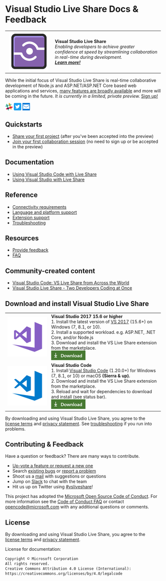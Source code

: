 <!--
Copyright © Microsoft Corporation
All rights reserved.
Creative Commons Attribution 4.0 License (International): https://creativecommons.org/licenses/by/4.0/legalcode
-->

# Visual Studio Live Share Docs & Feedback

<table style="width: 100%; border-style: none;"><tr>
<td style="width: 140px; text-align: center;"><a href="https://aka.ms/vsls"><img src="docs/media/vsls-icon.png" style="width: 128px; height: 128px;" /></a></td>
<td>
<strong>Visual Studio Live Share</strong><br /> 
<i>Enabling developers to achieve greater confidence at speed by streamlining collaboration in real-time during development.<br />
<strong><a href="https://aka.ms/vsls">Learn more!</a></strong></i>
</td>
</tr></table>

While the initial focus of Visual Studio Live Share is real-time collaborative development of Node.js and ASP.NET/ASP.NET Core based web applications and services, [many features are broadly available](docs/reference/platform-support.md) and more will be coming in the future. *It is currently in a limited, private preview.* [Sign up!](https://aka.ms/vsls-signup)

[![Slack](docs/media/Slack_Mark-24x24.png)](https://aka.ms/vsls-slack) [![Twitter](docs/media/Twitter_Social_Icon_24x24.png)](https://aka.ms/vsls-twitter) [![Mail](docs/media/icon-mail-24x24.png)](mailto:vsls-feedback@microsoft.com)

## Quickstarts

- [Share your first project](docs/quickstart/share.md) (after you've been accepted into the preview)
- [Join your first collaboration session](docs/quickstart/join.md) (no need to sign up or be accepted in the preview)

## Documentation

- [Using Visual Studio Code with Live Share](docs/use/vscode.md)
- [Using Visual Studio with Live Share](docs/use/vs.md)

## Reference

- [Connectivity requirements](docs/reference/connectivity.md)
- [Language and platform support](docs/reference/platform-support.md)
- [Extension support](docs/reference/extensions.md)
- [Troubleshooting](docs/troubleshooting.md)

## Resources

- [Provide feedback](support.md)
- [FAQ](https://aka.ms/vsls-faq)

## Community-created content

- [Visual Studio Code: VS Live Share from Across the World](https://youtu.be/D7w0uGmQEc8)
- [Visual Studio Live Share - Two Developers Coding at Once](https://youtu.be/cg6pRv0D8pw)

## Download and install Visual Studio Live Share

<table style="width: 100%; border:none;">
<tr>
    <td style="width: 128px; text-align: center; border:none;"><img src="docs/media/vs-ide.svg" /></td>
    <td  style="border:none;">
        <strong>Visual Studio 2017 15.6 or higher</strong><br />
       1. Install the latest version of <a href="https://www.visualstudio.com/vs/">VS 2017</a> (15.6+) on Windows (7, 8.1, or 10).<br/>
       2. Install a supported workload. e.g. ASP.NET, .NET Core, and/or Node.js<br />
       3. Download and install the VS Live Share extension from the marketplace. <br />
       <a href="https://aka.ms/vsls-dl/vs"><img style="padding: 0; spacing: 0;" src="docs/media/download.png"></a><br />
    </td>
</tr>
<tr style="border:none;">
    <td style="width: 128px; text-align: center; border:none;"><img src="docs/media/vs-code.svg" /></td>
    <td style="border:none;">
        <strong>Visual Studio Code</strong><br />
        1. Install <a href="https://code.visualstudio.com/">Visual Studio Code</a> (1.20.0+) for Windows (7, 8.1, or 10) or macOS <b>(Sierra & up).</b><br />
        2. Download and install the VS Live Share extension from the marketplace. <br />
        3. Reload and wait for dependencies to download and install (see status bar).<br />
        <a href="https://aka.ms/vsls-dl/vscode"><img src="docs/media/download.png"></a>
    </td>
</tr>
</table>

By downloading and using Visual Studio Live Share, you agree to the [license terms](https://aka.ms/vsls-license) and [privacy statement](https://www.microsoft.com/en-us/privacystatement/EnterpriseDev/default.aspx). See [troubleshooting](docs/troubleshooting.md) if you run into problems.

## Contributing & Feedback

Have a question or feedback? There are many ways to contribute.

- [Up-vote a feature or request a new one](https://aka.ms/vsls-feature-requests)
- Search [existing bugs](https://aka.ms/vsls-bugs) or [report a problem](CONTRIBUTING.md#file-a-problem-report)
- Shoot us a [mail](mailto:vsls-feedback@microsoft.com) with suggestions or questions
- Jump on [Slack](https://aka.ms/vsls-slack) to chat with the team
- Hit us up on Twitter using [#vsliveshare](https://aka.ms/vsls-twitter)!

This project has adopted the [Microsoft Open Source Code of Conduct](https://opensource.microsoft.com/codeofconduct/).
For more information see the [Code of Conduct FAQ](https://opensource.microsoft.com/codeofconduct/faq/) or
contact [opencode@microsoft.com](mailto:opencode@microsoft.com) with any additional questions or comments.

## License

By downloading and using Visual Studio Live Share, you agree to the [license terms](https://aka.ms/vsls-license) and [privacy statement](https://www.microsoft.com/en-us/privacystatement/EnterpriseDev/default.aspx).

License for documentation:

    Copyright © Microsoft Corporation
    All rights reserved.
    Creative Commons Attribution 4.0 License (International): https://creativecommons.org/licenses/by/4.0/legalcode
